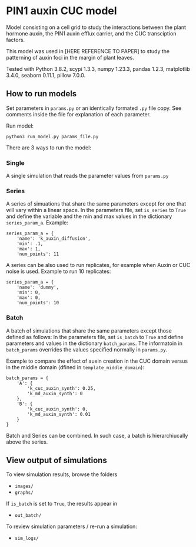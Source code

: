 # PIN1 auxin CUC model

Model consisting on a cell grid to study the interactions between the plant hormone auxin, the PIN1 auxin efflux carrier, and the CUC transciption factors.

This model was used in [HERE REFERENCE TO PAPER] to study the patterning of auxin foci in the margin of plant leaves.

Tested with Python 3.8.2, scypi 1.3.3, numpy 1.23.3, pandas 1.2.3, matplotlib 3.4.0, seaborn 0.11.1, pillow 7.0.0.

## How to run models

Set parameters in `params.py` or an identically formated `.py` file copy. See comments inside the file for explanation of each parameter.

Run model:
```
python3 run_model.py params_file.py
```

There are 3 ways to run the model:

### Single

A single simulation that reads the parameter values from `params.py`

### Series

A series of simuations that share the same parameters except for one that will vary within a linear space. In the parameters file, set `is_series` to `True` and define the variable and the min and max values in the dictionary `series_param_a`. Example:

```
series_param_a = {
    'name': 'k_auxin_diffusion',
	'min': .1,
	'max': 1,
	'num_points': 11
```

A series can be also used to run replicates, for example when Auxin or CUC noise is used. Example to run 10 replicates:

```
series_param_a = {
    'name': 'dummy',
	'min': 0,
	'max': 0,
	'num_points': 10
```

### Batch

A batch of simulations that share the same parameters except those defined as follows: In the parameters file, set `is_batch` to `True` and define parameters and values in the dictionary `batch_params`. The informatoin in `batch_params` overrides the values specified normally in `params.py`.

Example to compare the effect of auxin creation in the CUC domain versus in the middle domain (dfined in `template_middle_domain`):

```
batch_params = {
    'A': {
        'k_cuc_auxin_synth': 0.25,
        'k_md_auxin_synth': 0  
    },
    'B': {
        'k_cuc_auxin_synth': 0,
        'k_md_auxin_synth': 0.01
    }
}
```

Batch and Series can be combined. In such case, a batch is hierarchiucally above the series.

## View output of simulations

To view simulation results, browse the folders 
* `images/`
* `graphs/`

If `is_batch` is set to `True`, the results appear in 

* `out_batch/`

To review simulation parameters / re-run a simulation:

* `sim_logs/`


